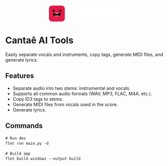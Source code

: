 <p align="center">
    <img src="assets/logo.png" height="50">
</p>

# Cantaê AI Tools

Easily separate vocals and instruments, copy tags, generate MIDI files, and generate lyrics.

## Features
- Separate audio into two stems: instrumental and vocals.
- Supports all common audio formats (WAV, MP3, FLAC, M4A, etc.).
- Copy ID3 tags to stems.
- Generate MIDI files from vocals used in the score.
- Generate lyrics.

## Commands
```
# Run dev
flet run main.py -d

# Build app
flet build windows --output build
```